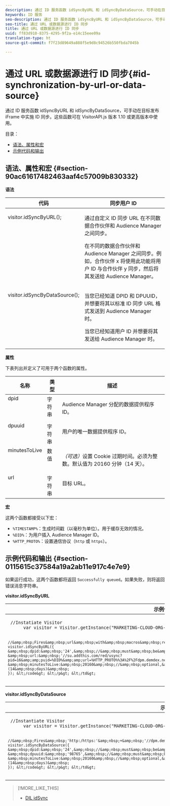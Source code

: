 ```yaml
---
description: 通过 ID 服务函数 idSyncByURL 和 idSyncByDataSource，可手动在目标发布 iFrame 中实施 ID 同步。这些函数可在 VisitorAPI.js 版本 1.10 或更高版本中使用。
keywords: ID 服务
seo-description: 通过 ID 服务函数 idSyncByURL 和 idSyncByDataSource，可手动在目标发布 iFrame 中实施 ID 同步。这些函数可在 VisitorAPI.js 版本 1.10 或更高版本中使用。
seo-title: 通过 URL 或数据源进行 ID 同步
title: 通过 URL 或数据源进行 ID 同步
uuid: ff83d910-8375-4295-9f2a-e14c15eee09a
translation-type: ht
source-git-commit: f7f23d89649a888f5e9d8c94526b550fbda7045b

---
```



# 通过 URL 或数据源进行 ID 同步{#id-synchronization-by-url-or-data-source}

通过 ID 服务函数 idSyncByURL 和 idSyncByDataSource，可手动在目标发布 iFrame 中实施 ID 同步。这些函数可在 VisitorAPI.js 版本 1.10 或更高版本中使用。

目录：

<ul class="simplelist"> 
 <li> <a href="../../library/get-set/idsync.md#section-90ac61617482463aaf4c57009b830332" format="dita" scope="local"> 语法、属性和宏 </a> </li> 
 <li> <a href="../../library/get-set/idsync.md#section-0115615c37584a19a2ab11e917c4e7e9" format="dita" scope="local"> 示例代码和输出 </a> </li> 
</ul>

## 语法、属性和宏 {#section-90ac61617482463aaf4c57009b830332}

**语法**

<table id="table_ADC7501511914805A6A6B24B2DFEBA51"> 
 <thead> 
  <tr> 
   <th colname="col1" class="entry"> 代码 </th> 
   <th colname="col2" class="entry"> 同步用户 ID </th> 
  </tr> 
 </thead>
 <tbody> 
  <tr valign="top"> 
   <td colname="col1"> <p> <span class="codeph"> visitor.idSyncByURL(); </span> </p> </td> 
   <td colname="col2"> <p>通过自定义 ID 同步 URL 在不同数据合作伙伴和 <span class="keyword">Audience Manager</span> 之间同步。 </p> <p> 
     <draft-comment>
       在不同的数据合作伙伴和 Audience Manager 之间同步。例如，合作伙伴 x 将使用此功能将用户 ID 与合作伙伴 y 同步，然后将其发送给 Audience Manager。 
     </draft-comment> </p> </td> 
  </tr> 
  <tr valign="top"> 
   <td colname="col1"> <p> <span class="codeph"> visitor.idSyncByDataSource(); </span> </p> </td> 
   <td colname="col2"> <p>当您已经知道 DPID 和 DPUUID，并想要将其以标准 ID 同步 URL 格式发送到 <span class="keyword">Audience Manager</span> 时。 </p> <p> 
     <draft-comment>
       当您已经知道用户 ID 并想要将其发送给 Audience Manager 时。 
     </draft-comment> </p> </td> 
  </tr> 
 </tbody> 
</table>

**属性**

下表列出并定义了可用于两个函数的属性。

<table id="table_5343BE784E694C67B09A0A8878CF8001"> 
 <thead> 
  <tr> 
   <th colname="col1" class="entry"> 名称 </th> 
   <th colname="col2" class="entry"> 类型 </th> 
   <th colname="col3" class="entry"> 描述 </th> 
  </tr> 
 </thead>
 <tbody> 
  <tr valign="top"> 
   <td colname="col1"> <span class="codeph"> dpid </span> </td> 
   <td colname="col2"> 字符串 </td> 
   <td colname="col3"> <p>Audience Manager 分配的数据提供程序 ID。 </p> </td> 
  </tr> 
  <tr valign="top"> 
   <td colname="col1"> <span class="codeph"> dpuuid </span> </td> 
   <td colname="col2"> 字符串 </td> 
   <td colname="col3"> <p>用户的唯一数据提供程序 ID。 </p> </td> 
  </tr> 
  <tr valign="top"> 
   <td colname="col1"> <span class="codeph"> minutesToLive </span> </td> 
   <td colname="col2"> 数值 </td> 
   <td colname="col3"> <p> <i>（可选）</i>设置 Cookie 过期时间。必须为整数。默认值为 20160 分钟（14 天）。 </p> </td> 
  </tr> 
  <tr valign="top"> 
   <td colname="col1"> <span class="codeph"> url </span> </td> 
   <td colname="col2"> 字符串 </td> 
   <td colname="col3"> <p>目标 URL。 </p> </td> 
  </tr> 
 </tbody> 
</table>

**宏**

这两个函数都接受以下宏：

* `%TIMESTAMP%`：生成时间戳（以毫秒为单位）。用于缓存无效的情况。
* `%DID%`：为用户插入 Audience Manager ID。
* `%HTTP_PROTO%`：设置通信协议（`http` 或 `https`）。

## 示例代码和输出 {#section-0115615c37584a19a2ab11e917c4e7e9}

如果运行成功，这两个函数都将返回 `Successfully queued`。如果失败，则将返回错误消息字符串。

**visitor.idSyncByURL**

<table id="table_56AD8291DF9445C69CC2BF50435E1626"> 
 <thead> 
  <tr> 
   <th colname="col1" class="entry"> 示例代码 </th> 
   <th colname="col2" class="entry"> 示例输出 </th> 
  </tr> 
 </thead>
 <tbody> 
  <tr> 
   <td colname="col1"> <p> <code class="syntax javascript"> //Instatiate Visitor 
      var visitor = Visitor.getInstance("MARKETING-CLOUD-ORG-ID-HERE",{});

    //&amp;nbsp;Fires&amp;nbsp;url&amp;nbsp;with&amp;nbsp;macros&amp;nbsp;replaced
    visitor.idSyncByURL({
    &amp;nbsp;dpid:&amp;nbsp;'24',&amp;nbsp;//&amp;nbsp;must&amp;nbsp;be&amp;nbsp;a&amp;nbsp;string
    &amp;nbsp;url:&amp;nbsp;'//su.addthis.com/red/usync?pid=16&amp;amp;puid=%DID%&amp;amp;url=%HTTP_PROTO%%3A%2F%2Fdpm.demdex.net%2Fibs%3Adpid%3D420%26dpuuid%3D%7B%7Buid%7D%7D',
    &amp;nbsp;minutesToLive:&amp;nbsp;20160&amp;nbsp;//&amp;nbsp;optional,&amp;nbsp;defaults&amp;nbsp;to&amp;nbsp;20160&amp;nbsp;minutes&amp;nbsp;(14&amp;nbsp;days)&amp;nbsp;
    }); &lt;/code&gt; &lt;/p&gt; &lt;/td&gt;
<td colname="col2"> <p> <span class="codeph"> http://su.addthis.com/red/usync?pid=16&amp;puid=28777806459181003670799219185178493848&amp;url=http%3A%2F%2Fdpm.demdex.net%2Fibs%3Adpid%3D420%26dpuuid%3D%7B%7Buid%7D%7D </span> </p> </td> 
  </tr> 
 </tbody> 
</table>

**visitor.idSyncByDataSource**

<table id="table_90D61A7E715D47238AAFF2808B33C2F0"> 
 <thead> 
  <tr> 
   <th colname="col1" class="entry"> 示例代码 </th> 
   <th colname="col2" class="entry"> 示例输出 </th> 
  </tr> 
 </thead>
 <tbody> 
  <tr> 
   <td colname="col1"> <p> <code class="syntax javascript"> //Instantiate Visitor 
      var visitor = Visitor.getInstance("MARKETING-CLOUD-ORG-ID-HERE",{});

    //&amp;nbsp;Fires&amp;nbsp;'http:/https:'&amp;nbsp;+&amp;nbsp;'//dpm.demdex.net/ibs:dpid=&amp;lt;dpid&amp;gt;&amp;amp;dpuuid=&amp;lt;dpuuid&amp;gt;'
    visitor.idSyncByDataSource({
    &amp;nbsp;dpid:&amp;nbsp;'24',&amp;nbsp;//&amp;nbsp;must&amp;nbsp;be&amp;nbsp;a&amp;nbsp;string
    &amp;nbsp;dpuuid:&amp;nbsp;'98765',&amp;nbsp;//&amp;nbsp;must&amp;nbsp;be&amp;nbsp;a&amp;nbsp;string
    &amp;nbsp;minutesToLive:&amp;nbsp;20160&amp;nbsp;//&amp;nbsp;optional,&amp;nbsp;defaults&amp;nbsp;to&amp;nbsp;20160&amp;nbsp;minutes&amp;nbsp;(14&amp;nbsp;days)&amp;nbsp;
    }); &lt;/code&gt; &lt;/p&gt; &lt;/td&gt;
<td colname="col2"> <p> <span class="codeph"> http://dpm.demdex.net/ibs:dpid=24&amp;dpuuid=98765 </span> </p> </td> 
  </tr> 
 </tbody> 
</table>

>[!MORE_LIKE_THIS]
>
>* [DIL idSync](https://marketing.adobe.com/resources/help/zh_CN/aam/r_dil_idsync.html)

